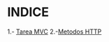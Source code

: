 # INDICE


1.- [Tarea MVC](https://github.com/marconni/INDICE/blob/main/MVC/README.md)
2.-[Metodos HTTP](https://github.com/marconni/INDICE/blob/main/M%C3%A9todos%20HTTP/README.md)
